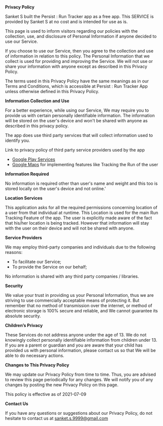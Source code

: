 **Privacy Policy**

Sanket S built the Persist : Run Tracker app as a free app. This SERVICE is provided by Sanket S at no cost and is intended for use as is.

This page is used to inform visitors regarding our policies with the collection, use, and disclosure of Personal Information if anyone decided to use our Service.

If you choose to use our Service, then you agree to the collection and use of information in relation to this policy. The Personal Information that we collect is used for providing and improving the Service. We will not use or share your information with anyone except as described in this Privacy Policy.

The terms used in this Privacy Policy have the same meanings as in our Terms and Conditions, which is accessible at Persist : Run Tracker App unless otherwise defined in this Privacy Policy.

**Information Collection and Use**

For a better experience, while using our Service, We may require you to provide us with certain personally identifiable information. The information will be stored on the user's device and won't be shared with anyone as described in this privacy policy.

The app does use third party services that will collect information used to identify you.

Link to privacy policy of third party service providers used by the app

*   [Google Play Services](https://www.google.com/policies/privacy/)
*   [Google Maps](https://policies.google.com/privacy) for implementing features like Tracking the Run of the user

**Information Required**

No information is required other than user's name and weight and this too is stored locally on the user's device and not online.'

**Location Services**

This application asks for all the required permissions concerning location of a user from that individual at runtime. This Location is used for the main Run Tracking Feature of the app. The user is explicitly made aware of the fact that his/her location is being tracked. However that information will stay with the user on their device and will not be shared with anyone.

**Service Providers**

We may employ third-party companies and individuals due to the following reasons:

*   To facilitate our Service;
*   To provide the Service on our behalf;

No information is shared with any third party companies / libraries. 

**Security**

We value your trust in providing us your Personal Information, thus we are striving to use commercially acceptable means of protecting it. But remember that no method of transmission over the internet, or method of electronic storage is 100% secure and reliable, and We cannot guarantee its absolute security.


**Children’s Privacy**

These Services do not address anyone under the age of 13. We do not knowingly collect personally identifiable information from children under 13\. If you are a parent or guardian and you are aware that your child has provided us with personal information, please contact us so that We will be able to do necessary actions.

**Changes to This Privacy Policy**

We may update our Privacy Policy from time to time. Thus, you are advised to review this page periodically for any changes. We will notify you of any changes by posting the new Privacy Policy on this page.

This policy is effective as of 2021-07-09

**Contact Us**

If you have any questions or suggestions about our Privacy Policy, do not hesitate to contact us at sanket.s.9999@gmail.com


